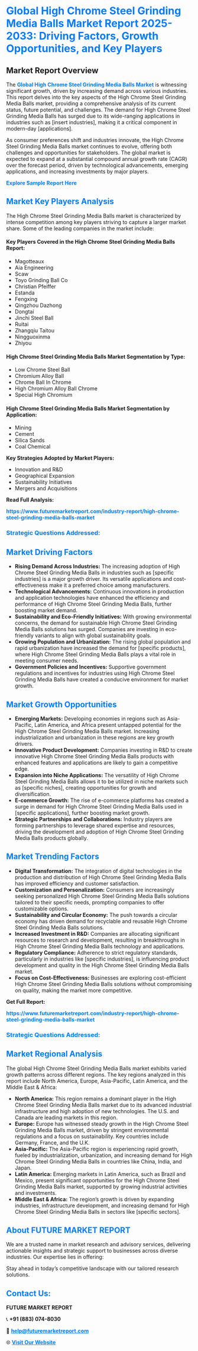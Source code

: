 <h1 style="color: #007BFF;">Global High Chrome Steel Grinding Media Balls Market Report 2025-2033: Driving Factors, Growth Opportunities, and Key Players</h1>

<section id="overview">
<h2>Market Report Overview</h2>
<p>The <a href="https://www.futuremarketreport.com/industry-report/high-chrome-steel-grinding-media-balls-market" style="color: #007BFF; text-decoration: none;"><strong>Global High Chrome Steel Grinding Media Balls Market</strong></a> is witnessing significant growth, driven by increasing demand across various industries. This report delves into the key aspects of the High Chrome Steel Grinding Media Balls market, providing a comprehensive analysis of its current status, future potential, and challenges. The demand for High Chrome Steel Grinding Media Balls has surged due to its wide-ranging applications in industries such as [insert industries], making it a critical component in modern-day [applications].</p>
<p>As consumer preferences shift and industries innovate, the High Chrome Steel Grinding Media Balls market continues to evolve, offering both challenges and opportunities for stakeholders. The global market is expected to expand at a substantial compound annual growth rate (CAGR) over the forecast period, driven by technological advancements, emerging applications, and increasing investments by major players.</p>
</section>

<section id="overview">
<p><a href="https://www.futuremarketreport.com/request-sample/reportId=30594" style="color: #007BFF; text-decoration: none;"><strong>Explore Sample Report Here</strong></a></p>
</section>

<section id="key-players">
<h2 style="color: #007BFF;">Market Key Players Analysis</h2>
<p>The High Chrome Steel Grinding Media Balls market is characterized by intense competition among key players striving to capture a larger market share. Some of the leading companies in the market include:</p>
<h4>Key Players Covered in the High Chrome Steel Grinding Media Balls Report:</h4>
<ul><li>Magotteaux</li><li>Aia Engineering</li><li>Scaw</li><li>Toyo Grinding Ball Co</li><li>Christian Pfeiffer</li><li>Estanda</li><li>Fengxing</li><li>Qingzhou Dazhong</li><li>Dongtai</li><li>Jinchi Steel Ball</li><li>Ruitai</li><li>Zhangqiu Taitou</li><li>Ningguoxinma</li><li>Zhiyou</li></ul>
<h4>High Chrome Steel Grinding Media Balls Market Segmentation by Type:</h4>
<ul><li>Low Chrome Steel Ball</li><li>Chromium Alloy Ball</li><li>Chrome Ball In Chrome</li><li>High Chromium Alloy Ball Chrome</li><li>Special High Chromium</li></ul>

<h4>High Chrome Steel Grinding Media Balls Market Segmentation by Application:</h4>
<ul><li>Mining</li><li>Cement</li><li>Silica Sands</li><li>Coal Chemical</li></ul>
<p><strong>Key Strategies Adopted by Market Players:</strong></p>
<ul>
<li>Innovation and R&D</li>
<li>Geographical Expansion</li>
<li>Sustainability Initiatives</li>
<li>Mergers and Acquisitions</li>
</ul>
</section>

<section>
<p><strong>Read Full Analysis: </strong></p><a href="https://www.futuremarketreport.com/industry-report/high-chrome-steel-grinding-media-balls-market" style="color: #007BFF; text-decoration: none;"><strong>https://www.futuremarketreport.com/industry-report/high-chrome-steel-grinding-media-balls-market</strong></a>
<h3 style="color: #007BFF;">Strategic Questions Addressed:</h3>
</section>

<section id="driving-factors">
<h2 style="color: #007BFF;">Market Driving Factors</h2>
<ul>
<li><strong>Rising Demand Across Industries:</strong> The increasing adoption of High Chrome Steel Grinding Media Balls in industries such as [specific industries] is a major growth driver. Its versatile applications and cost-effectiveness make it a preferred choice among manufacturers.</li>
<li><strong>Technological Advancements:</strong> Continuous innovations in production and application technologies have enhanced the efficiency and performance of High Chrome Steel Grinding Media Balls, further boosting market demand.</li>
<li><strong>Sustainability and Eco-Friendly Initiatives:</strong> With growing environmental concerns, the demand for sustainable High Chrome Steel Grinding Media Balls solutions has surged. Companies are investing in eco-friendly variants to align with global sustainability goals.</li>
<li><strong>Growing Population and Urbanization:</strong> The rising global population and rapid urbanization have increased the demand for [specific products], where High Chrome Steel Grinding Media Balls plays a vital role in meeting consumer needs.</li>
<li><strong>Government Policies and Incentives:</strong> Supportive government regulations and incentives for industries using High Chrome Steel Grinding Media Balls have created a conducive environment for market growth.</li>
</ul>
</section>

<section id="growth-opportunities">
<h2 style="color: #007BFF;">Market Growth Opportunities</h2>
<ul>
<li><strong>Emerging Markets:</strong> Developing economies in regions such as Asia-Pacific, Latin America, and Africa present untapped potential for the High Chrome Steel Grinding Media Balls market. Increasing industrialization and urbanization in these regions are key growth drivers.</li>
<li><strong>Innovative Product Development:</strong> Companies investing in R&D to create innovative High Chrome Steel Grinding Media Balls products with enhanced features and applications are likely to gain a competitive edge.</li>
<li><strong>Expansion into Niche Applications:</strong> The versatility of High Chrome Steel Grinding Media Balls allows it to be utilized in niche markets such as [specific niches], creating opportunities for growth and diversification.</li>
<li><strong>E-commerce Growth:</strong> The rise of e-commerce platforms has created a surge in demand for High Chrome Steel Grinding Media Balls used in [specific applications], further boosting market growth.</li>
<li><strong>Strategic Partnerships and Collaborations:</strong> Industry players are forming partnerships to leverage shared expertise and resources, driving the development and adoption of High Chrome Steel Grinding Media Balls products globally.</li>
</ul>
</section>

<section id="trending-factors">
<h2 style="color: #007BFF;">Market Trending Factors</h2>
<ul>
<li><strong>Digital Transformation:</strong> The integration of digital technologies in the production and distribution of High Chrome Steel Grinding Media Balls has improved efficiency and customer satisfaction.</li>
<li><strong>Customization and Personalization:</strong> Consumers are increasingly seeking personalized High Chrome Steel Grinding Media Balls solutions tailored to their specific needs, prompting companies to offer customizable options.</li>
<li><strong>Sustainability and Circular Economy:</strong> The push towards a circular economy has driven demand for recyclable and reusable High Chrome Steel Grinding Media Balls solutions.</li>
<li><strong>Increased Investment in R&D:</strong> Companies are allocating significant resources to research and development, resulting in breakthroughs in High Chrome Steel Grinding Media Balls technology and applications.</li>
<li><strong>Regulatory Compliance:</strong> Adherence to strict regulatory standards, particularly in industries like [specific industries], is influencing product development and quality in the High Chrome Steel Grinding Media Balls market.</li>
<li><strong>Focus on Cost-Effectiveness:</strong> Businesses are exploring cost-efficient High Chrome Steel Grinding Media Balls solutions without compromising on quality, making the market more competitive.</li>
</ul>
</section>

<section>
<p><strong>Get Full Report: </strong></p><a href="https://www.futuremarketreport.com/industry-report/high-chrome-steel-grinding-media-balls-market" style="color: #007BFF; text-decoration: none;"><strong>https://www.futuremarketreport.com/industry-report/high-chrome-steel-grinding-media-balls-market</strong></a>
<h3 style="color: #007BFF;">Strategic Questions Addressed:</h3>
</section>


<section id="regional-analysis">
<h2 style="color: #007BFF;">Market Regional Analysis</h2>
<p>The global High Chrome Steel Grinding Media Balls market exhibits varied growth patterns across different regions. The key regions analyzed in this report include North America, Europe, Asia-Pacific, Latin America, and the Middle East & Africa:</p>
<ul>
<li><strong>North America:</strong> This region remains a dominant player in the High Chrome Steel Grinding Media Balls market due to its advanced industrial infrastructure and high adoption of new technologies. The U.S. and Canada are leading markets in this region.</li>
<li><strong>Europe:</strong> Europe has witnessed steady growth in the High Chrome Steel Grinding Media Balls market, driven by stringent environmental regulations and a focus on sustainability. Key countries include Germany, France, and the U.K.</li>
<li><strong>Asia-Pacific:</strong> The Asia-Pacific region is experiencing rapid growth, fueled by industrialization, urbanization, and increasing demand for High Chrome Steel Grinding Media Balls in countries like China, India, and Japan.</li>
<li><strong>Latin America:</strong> Emerging markets in Latin America, such as Brazil and Mexico, present significant opportunities for the High Chrome Steel Grinding Media Balls market, supported by growing industrial activities and investments.</li>
<li><strong>Middle East & Africa:</strong> The region’s growth is driven by expanding industries, infrastructure development, and increasing demand for High Chrome Steel Grinding Media Balls in sectors like [specific sectors].</li>
</ul>
</section>

<footer>
<h2 style="color: #007BFF;">About FUTURE MARKET REPORT</h2>
<p>We are a trusted name in market research and advisory services, delivering actionable insights and strategic support to businesses across diverse industries. Our expertise lies in offering:</p>

<p>Stay ahead in today’s competitive landscape with our tailored research solutions.</p>

<h2 style="color: #007BFF;">Contact Us:</h2>
<p><strong>FUTURE MARKET REPORT</strong></p>
<p>📞 <strong>+91 (883) 074-8030</strong></p>
<p>📧 <strong><a href="mailto:help@futuremarketreport.com" style="color: #007BFF;">help@futuremarketreport.com</a></strong></p>
<p>🌐 <strong><a href="https://www.futuremarketreport.com/" style="color: #007BFF;">Visit Our Website</a></strong></p>
</footer>